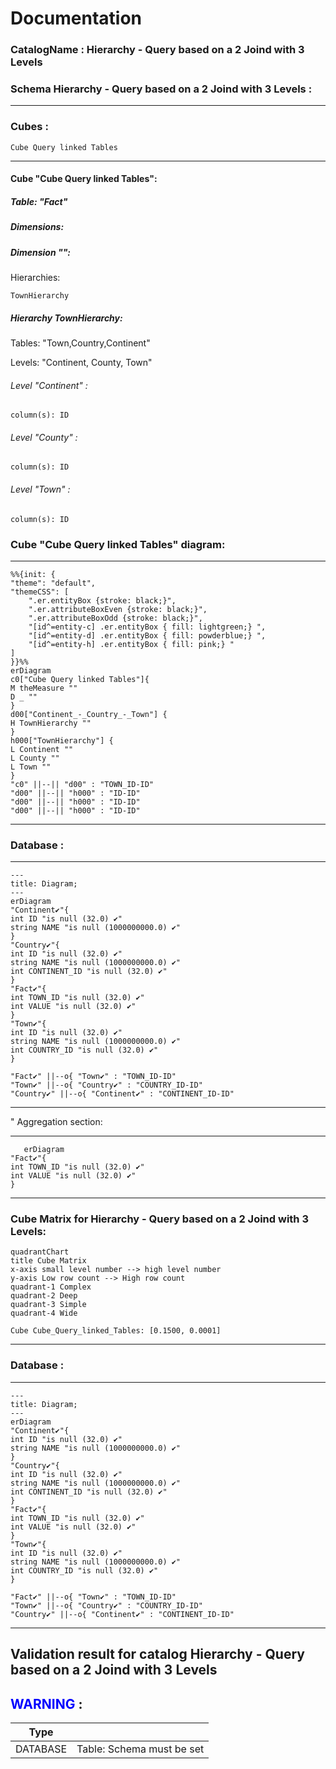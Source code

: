 # Documentation
### CatalogName : Hierarchy - Query based on a 2 Joind with 3 Levels
### Schema Hierarchy - Query based on a 2 Joind with 3 Levels : 
---
### Cubes :

    Cube Query linked Tables

---
#### Cube "Cube Query linked Tables":

    

##### Table: "Fact"

##### Dimensions:
##### Dimension "":

Hierarchies:

    TownHierarchy

##### Hierarchy TownHierarchy:

Tables: "Town,Country,Continent"

Levels: "Continent, County, Town"

###### Level "Continent" :

    column(s): ID

###### Level "County" :

    column(s): ID

###### Level "Town" :

    column(s): ID

### Cube "Cube Query linked Tables" diagram:

---

```mermaid
%%{init: {
"theme": "default",
"themeCSS": [
    ".er.entityBox {stroke: black;}",
    ".er.attributeBoxEven {stroke: black;}",
    ".er.attributeBoxOdd {stroke: black;}",
    "[id^=entity-c] .er.entityBox { fill: lightgreen;} ",
    "[id^=entity-d] .er.entityBox { fill: powderblue;} ",
    "[id^=entity-h] .er.entityBox { fill: pink;} "
]
}}%%
erDiagram
c0["Cube Query linked Tables"]{
M theMeasure ""
D _ ""
}
d00["Continent_-_Country_-_Town"] {
H TownHierarchy ""
}
h000["TownHierarchy"] {
L Continent ""
L County ""
L Town ""
}
"c0" ||--|| "d00" : "TOWN_ID-ID"
"d00" ||--|| "h000" : "ID-ID"
"d00" ||--|| "h000" : "ID-ID"
"d00" ||--|| "h000" : "ID-ID"
```
---
### Database :
---
```mermaid
---
title: Diagram;
---
erDiagram
"Continent✔"{
int ID "is null (32.0) ✔"
string NAME "is null (1000000000.0) ✔"
}
"Country✔"{
int ID "is null (32.0) ✔"
string NAME "is null (1000000000.0) ✔"
int CONTINENT_ID "is null (32.0) ✔"
}
"Fact✔"{
int TOWN_ID "is null (32.0) ✔"
int VALUE "is null (32.0) ✔"
}
"Town✔"{
int ID "is null (32.0) ✔"
string NAME "is null (1000000000.0) ✔"
int COUNTRY_ID "is null (32.0) ✔"
}

"Fact✔" ||--o{ "Town✔" : "TOWN_ID-ID"
"Town✔" ||--o{ "Country✔" : "COUNTRY_ID-ID"
"Country✔" ||--o{ "Continent✔" : "CONTINENT_ID-ID"
```
---
" Aggregation section:

---
```mermaid
   erDiagram
"Fact✔"{
int TOWN_ID "is null (32.0) ✔"
int VALUE "is null (32.0) ✔"
}
```
---
### Cube Matrix for Hierarchy - Query based on a 2 Joind with 3 Levels:
```mermaid
quadrantChart
title Cube Matrix
x-axis small level number --> high level number
y-axis Low row count --> High row count
quadrant-1 Complex
quadrant-2 Deep
quadrant-3 Simple
quadrant-4 Wide

Cube Cube_Query_linked_Tables: [0.1500, 0.0001]
```
---
### Database :
---
```mermaid
---
title: Diagram;
---
erDiagram
"Continent✔"{
int ID "is null (32.0) ✔"
string NAME "is null (1000000000.0) ✔"
}
"Country✔"{
int ID "is null (32.0) ✔"
string NAME "is null (1000000000.0) ✔"
int CONTINENT_ID "is null (32.0) ✔"
}
"Fact✔"{
int TOWN_ID "is null (32.0) ✔"
int VALUE "is null (32.0) ✔"
}
"Town✔"{
int ID "is null (32.0) ✔"
string NAME "is null (1000000000.0) ✔"
int COUNTRY_ID "is null (32.0) ✔"
}

"Fact✔" ||--o{ "Town✔" : "TOWN_ID-ID"
"Town✔" ||--o{ "Country✔" : "COUNTRY_ID-ID"
"Country✔" ||--o{ "Continent✔" : "CONTINENT_ID-ID"
```
---
## Validation result for catalog Hierarchy - Query based on a 2 Joind with 3 Levels
## <span style='color: blue;'>WARNING</span> : 
|Type|   |
|----|---|
|DATABASE|Table: Schema must be set|
